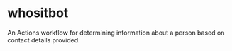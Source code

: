 # whositbot
An Actions workflow for determining information about a person based on contact details provided.
